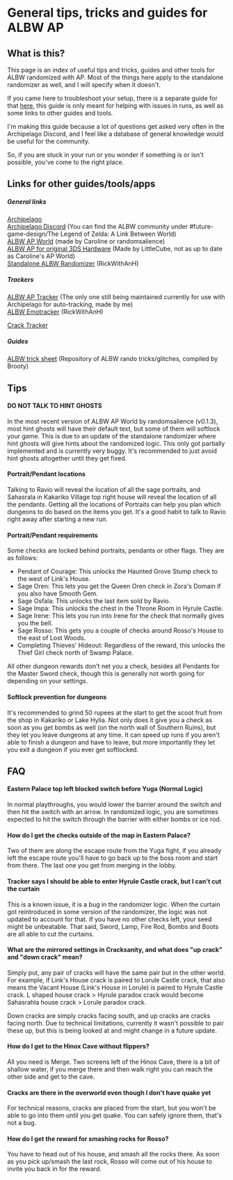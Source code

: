 # General tips, tricks and guides for ALBW AP

## What is this?

This page is an index of useful tips and tricks, guides and other tools for ALBW randomized with AP. Most of the things here apply to the standalone randomizer as well, and I will specify when it doesn't.

If you came here to troubleshoot your setup, there is a separate guide for that [here](..), this guide is only meant for helping with issues in runs, as well as some links to other guides and tools.

I'm making this guide because a lot of questions get asked very often in the Archipelago Discord, and I feel like a database of general knowledge would be useful for the community.

So, if you are stuck in your run or you wonder if something is or isn't possible, you've come to the right place.

## Links for other guides/tools/apps

##### General links

[Archipelago](https://archipelago.gg)  
[Archipelago Discord](https://discord.gg/8Z65BR2) (You can find the ALBW community under #future-game-design/The Legend of Zelda: A Link Between World)  
[ALBW AP World](https://github.com/randomsalience/albw-archipelago) (made by Caroline or randomsalience)  
[ALBW AP for original 3DS Hardware](https://github.com/LittleCube-hax/albw-ap-plugin) (Made by LittleCube, not as up to date as Caroline's AP World)  
[Standalone ALBW Randomizer](https://github.com/rickfay/z17-randomizer) (RickWithAnH)

##### Trackers

[ALBW AP Tracker](https://github.com/Legendgreat/albw-ap-poptracker) (The only one still being maintained currently for use with Archipelago for auto-tracking, made by me)  
[ALBW Emotracker](https://github.com/rickfay/ALBW-Randomizer-Tracker) (RickWithAnH)

[Crack Tracker](https://firedrox.github.io/albw/?page=portals)

##### Guides

[ALBW trick sheet](https://onedrive.live.com/edit?id=9C1FAD54B68F35F4!3195&resid=9C1FAD54B68F35F4!3195&ithint=file%2Cxlsx&redeem=aHR0cHM6Ly8xZHJ2Lm1zL3gvcyFBdlExajdaVXJSLWNtSHRTVnYyU2hUUTJEZzJ2P2U9T0NST3lo&migratedtospo=true&wdo=2&cid=9c1fad54b68f35f4)  (Repository of ALBW rando tricks/glitches, compiled by Brooty)

## Tips

#### DO NOT TALK TO HINT GHOSTS

In the most recent version of ALBW AP World by randomsalience (v0.1.3), most hint ghosts will have their default text, but some of them will softlock your game. This is due to an update of the standalone randomizer where hint ghosts will give hints about the randomized logic. This only got partially implemented and is currently very buggy. It's recommended to just avoid hint ghosts altogether until they get fixed.

#### Portrait/Pendant locations

Talking to Ravio will reveal the location of all the sage portraits, and Sahasrala in Kakariko Village top right house will reveal the location of all the pendants. Getting all the locations of Portraits can help you plan which dungeons to do based on the items you get. It's a good habit to talk to Ravio right away after starting a new run.

#### Portrait/Pendant requirements

Some checks are locked behind portraits, pendants or other flags. They are as follows:

- Pendant of Courage: This unlocks the Haunted Grove Stump check to the west of Link's House.
- Sage Oren: This lets you get the Queen Oren check in Zora's Domain if you also have Smooth Gem.
- Sage Osfala: This unlocks the last item sold by Ravio.
- Sage Impa: This unlocks the chest in the Throne Room in Hyrule Castle.
- Sage Irene: This lets you run into Irene for the check that normally gives you the bell.
- Sage Rosso: This gets you a couple of checks around Rosso's House to the east of Lost Woods.
- Completing Thieves' Hideout: Regardless of the reward, this unlocks the Thief Girl check north of Swamp Palace.

All other dungeon rewards don't net you a check, besides all Pendants for the Master Sword check, though this is generally not worth going for depending on your settings.

#### Softlock prevention for dungeons

It's recommended to grind 50 rupees at the start to get the scoot fruit from the shop in Kakariko or Lake Hylia. Not only does it give you a check as soon as you get bombs as well (on the north wall of Southern Ruins), but they let you leave dungeons at any time. It can speed up runs if you aren't able to finish a dungeon and have to leave, but more importantly they let you exit a dungeon if you ever get softlocked.

## FAQ

#### Eastern Palace top left blocked switch before Yuga (Normal Logic)

In normal playthroughs, you would lower the barrier around the switch and then hit the switch with an arrow. In randomized logic, you are sometimes expected to hit the switch through the barrier with either bombs or ice rod.

#### How do I get the checks outside of the map in Eastern Palace?

Two of them are along the escape route from the Yuga fight, if you already left the escape route you'll have to go back up to the boss room and start from there. The last one you get from merging in the lobby.

#### Tracker says I should be able to enter Hyrule Castle crack, but I can't cut the curtain

This is a known issue, it is a bug in the randomizer logic. When the curtain got reintroduced in some version of the randomizer, the logic was not updated to account for that. If you have no other checks left, your seed might be unbeatable. That said, Sword, Lamp, Fire Rod, Bombs and Boots are all able to cut the curtains.

#### What are the mirrored settings in Cracksanity, and what does "up crack" and "down crack" mean?

Simply put, any pair of cracks will have the same pair but in the other world. For example, if Link's House crack is paired to Lorule Castle crack, that also means the Vacant House (Link's House in Lorule) is paired to Hyrule Castle crack. L shaped house crack > Hyrule paradox crack would become Sahasrahla house crack > Lorule paradox crack.

Down cracks are simply cracks facing south, and up cracks are cracks facing north. Due to technical limitations, currently it wasn't possible to pair these up, but this is being looked at and might change in a future update.

#### How do I get to the Hinox Cave without flippers?

All you need is Merge. Two screens left of the Hinox Cave, there is a bit of shallow water, if you merge there and then walk right you can reach the other side and get to the cave.

#### Cracks are there in the overworld even though I don't have quake yet

For technical reasons, cracks are placed from the start, but you won't be able to go into them until you get quake. You can safely ignore them, that's not a bug.

#### How do I get the reward for smashing rocks for Rosso?

You have to head out of his house, and smash all the rocks there. As soon as you pick up/smash the last rock, Rosso will come out of his house to invite you back in for the reward.
